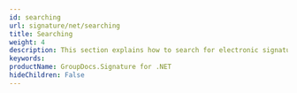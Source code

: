 ```yaml
---
id: searching
url: signature/net/searching
title: Searching
weight: 4
description: This section explains how to search for electronic signatures across document and its pages with advanced options.
keywords: 
productName: GroupDocs.Signature for .NET
hideChildren: False
---
```

